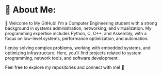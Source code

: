 # 💫 About Me:
👋 Welcome to My GitHub!
I'm a Computer Engineering student with a strong background in systems administration, networking, and virtualization. My programming expertise includes Python, C, C++, and Assembly, with a focus on low-level systems, performance optimization, and automation.

I enjoy solving complex problems, working with embedded systems, and optimizing infrastructure. Here, you'll find projects related to system programming, network tools, and software development.

Feel free to explore my repositories and connect with me! 🚀
